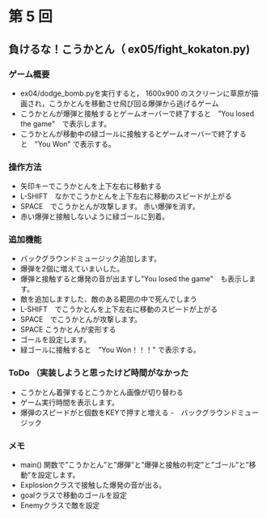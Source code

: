 # 第 5 回
## 負けるな！こうかとん（ ex05/fight_kokaton.py)
### ゲーム概要
- ex04/dodge_bomb.pyを実行すると， 1600x900 のスクリーンに草原が描画され，こうかとんを移動させ飛び回る爆弾から逃げるゲーム
- こうかとんが爆弾と接触するとゲームオーバーで終了すると　”You losed the game"　で表示します。
- こうかとんが移動中の緑ゴールに接触するとゲームオーバーで終了すると　”You Won" で表示する。
### 操作方法
- 矢印キーでこうかとんを上下左右に移動する
- L-SHIFT　なかでこうかとんを上下左右に移動のスピードが上がる
- SPACE　でこうかとんが攻撃します。 赤い爆弾を消す。
- 赤い爆弾と接触しないように緑ゴールに到着。
### 追加機能
- バックグラウンドミュージック追加します。
- 爆弾を2個に増えていまいした。
- 爆弾と接触すると爆発の音が出ますし”You losed the game"　も表示します。
- 敵を追加しますした、敵のある範囲の中で死んでしまう
- L-SHIFT　でこうかとんを上下左右に移動のスピードが上がる
- SPACE　でこうかとんが攻撃します。
- SPACE こうかとんが変形する
- ゴールを設定します。
- 緑ゴールに接触すると　”You Won！！！" で表示する。
### ToDo （実装しようと思ったけど時間がなかった
- こうかとん着弾するとこうかとん画像が切り替わる
- ゲーム実行時間を表示します。
- 爆弾のスピードがと個数をKEYで押すと増える
-　バックグラウンドミュージック
### メモ
- main() 関数で”こうかとん”と”爆弾”と”爆弾と接触の判定”と”ゴール”と”移動”を設定します。
- Explosionクラスで接触した爆発の音が出る。
- goalクラスで移動のゴールを設定
- Enemyクラスで敵を設定
